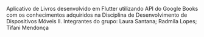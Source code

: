 Aplicativo de Livros desenvolvido em Flutter utilizando API do Google Books com os conhecimentos adquiridos na Disciplina de Desenvolvimento de Dispositivos Móveis ll.
Integrantes do grupo: 
Laura Santana;
Radmila Lopes;
Tifani Mendonça
